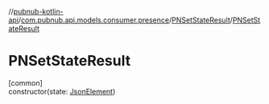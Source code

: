 //[pubnub-kotlin-api](../../../index.md)/[com.pubnub.api.models.consumer.presence](../index.md)/[PNSetStateResult](index.md)/[PNSetStateResult](-p-n-set-state-result.md)

# PNSetStateResult

[common]\
constructor(state: [JsonElement](../../com.pubnub.api/-json-element/index.md))
